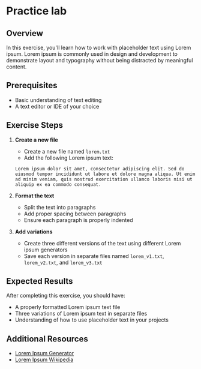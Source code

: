 # Practice lab

## Overview

In this exercise, you'll learn how to work with placeholder text using Lorem ipsum. Lorem ipsum is commonly used in design and development to demonstrate layout and typography without being distracted by meaningful content.

## Prerequisites

- Basic understanding of text editing
- A text editor or IDE of your choice

## Exercise Steps

1. **Create a new file**

   - Create a new file named `lorem.txt`
   - Add the following Lorem ipsum text:

   ```
   Lorem ipsum dolor sit amet, consectetur adipiscing elit. Sed do eiusmod tempor incididunt ut labore et dolore magna aliqua. Ut enim ad minim veniam, quis nostrud exercitation ullamco laboris nisi ut aliquip ex ea commodo consequat.
   ```

2. **Format the text**

   - Split the text into paragraphs
   - Add proper spacing between paragraphs
   - Ensure each paragraph is properly indented

3. **Add variations**
   - Create three different versions of the text using different Lorem ipsum generators
   - Save each version in separate files named `lorem_v1.txt`, `lorem_v2.txt`, and `lorem_v3.txt`

## Expected Results

After completing this exercise, you should have:

- A properly formatted Lorem ipsum text file
- Three variations of Lorem ipsum text in separate files
- Understanding of how to use placeholder text in your projects

## Additional Resources

- [Lorem Ipsum Generator](https://www.lipsum.com/)
- [Lorem Ipsum Wikipedia](https://en.wikipedia.org/wiki/Lorem_ipsum)
